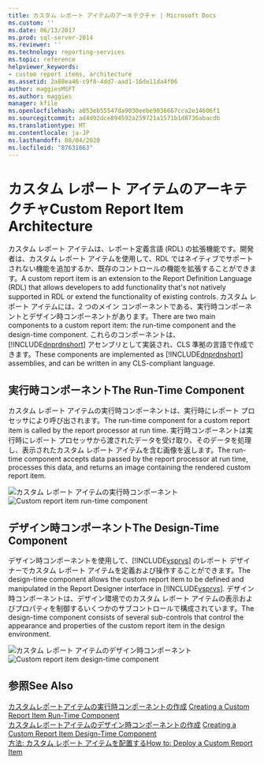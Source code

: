 ```yaml
---
title: カスタム レポート アイテムのアーキテクチャ | Microsoft Docs
ms.custom: ''
ms.date: 06/13/2017
ms.prod: sql-server-2014
ms.reviewer: ''
ms.technology: reporting-services
ms.topic: reference
helpviewer_keywords:
- custom report items, architecture
ms.assetid: 2a88ea46-c9f8-4dd7-aad1-16de11da4f06
author: maggiesMSFT
ms.author: maggies
manager: kfile
ms.openlocfilehash: a053eb55547da9030eebe9036667cca2e14606f1
ms.sourcegitcommit: ad4d92dce894592a259721a1571b1d8736abacdb
ms.translationtype: MT
ms.contentlocale: ja-JP
ms.lasthandoff: 08/04/2020
ms.locfileid: "87631663"
---
```

# <a name="custom-report-item-architecture"></a><span data-ttu-id="46e3e-102">カスタム レポート アイテムのアーキテクチャ</span><span class="sxs-lookup"><span data-stu-id="46e3e-102">Custom Report Item Architecture</span></span>
  <span data-ttu-id="46e3e-103">カスタム レポート アイテムは、レポート定義言語 (RDL) の拡張機能です。開発者は、カスタム レポート アイテムを使用して、RDL ではネイティブでサポートされない機能を追加するか、既存のコントロールの機能を拡張することができます。</span><span class="sxs-lookup"><span data-stu-id="46e3e-103">A custom report item is an extension to the Report Definition Language (RDL) that allows developers to add functionality that's not natively supported in RDL or extend the functionality of existing controls.</span></span> <span data-ttu-id="46e3e-104">カスタム レポート アイテムには、2 つのメイン コンポーネントである、実行時コンポーネントとデザイン時コンポーネントがあります。</span><span class="sxs-lookup"><span data-stu-id="46e3e-104">There are two main components to a custom report item: the run-time component and the design-time component.</span></span> <span data-ttu-id="46e3e-105">これらのコンポーネントは、[!INCLUDE[dnprdnshort](../../includes/dnprdnshort-md.md)] アセンブリとして実装され、CLS 準拠の言語で作成できます。</span><span class="sxs-lookup"><span data-stu-id="46e3e-105">These components are implemented as [!INCLUDE[dnprdnshort](../../includes/dnprdnshort-md.md)] assemblies, and can be written in any CLS-compliant language.</span></span>  
  
## <a name="the-run-time-component"></a><span data-ttu-id="46e3e-106">実行時コンポーネント</span><span class="sxs-lookup"><span data-stu-id="46e3e-106">The Run-Time Component</span></span>  
 <span data-ttu-id="46e3e-107">カスタム レポート アイテムの実行時コンポーネントは、実行時にレポート プロセッサにより呼び出されます。</span><span class="sxs-lookup"><span data-stu-id="46e3e-107">The run-time component for a custom report item is called by the report processor at run time.</span></span> <span data-ttu-id="46e3e-108">実行時コンポーネントは実行時にレポート プロセッサから渡されたデータを受け取り、そのデータを処理し、表示されたカスタム レポート アイテムを含む画像を返します。</span><span class="sxs-lookup"><span data-stu-id="46e3e-108">The run-time component accepts data passed by the report processor at run time, processes this data, and returns an image containing the rendered custom report item.</span></span>  
  
 <span data-ttu-id="46e3e-109">![カスタム レポート アイテムの実行時コンポーネント](../../../2014/reporting-services/media/customreportitemrun-timecomponentarchitecture.gif "カスタム レポート アイテムの実行時コンポーネント")</span><span class="sxs-lookup"><span data-stu-id="46e3e-109">![Custom report item run-time component](../../../2014/reporting-services/media/customreportitemrun-timecomponentarchitecture.gif "Custom report item run-time component")</span></span>  
  
## <a name="the-design-time-component"></a><span data-ttu-id="46e3e-110">デザイン時コンポーネント</span><span class="sxs-lookup"><span data-stu-id="46e3e-110">The Design-Time Component</span></span>  
 <span data-ttu-id="46e3e-111">デザイン時コンポーネントを使用して、[!INCLUDE[vsprvs](../../includes/vsprvs-md.md)] のレポート デザイナーでカスタム レポート アイテムを定義および操作することができます。</span><span class="sxs-lookup"><span data-stu-id="46e3e-111">The design-time component allows the custom report item to be defined and manipulated in the Report Designer interface in [!INCLUDE[vsprvs](../../includes/vsprvs-md.md)].</span></span> <span data-ttu-id="46e3e-112">デザイン時コンポーネントは、デザイン環境でのカスタム レポート アイテムの表示およびプロパティを制御するいくつかのサブコントロールで構成されています。</span><span class="sxs-lookup"><span data-stu-id="46e3e-112">The design-time component consists of several sub-controls that control the appearance and properties of the custom report item in the design environment.</span></span>  
  
 <span data-ttu-id="46e3e-113">![カスタム レポート アイテムのデザイン時コンポーネント](../../../2014/reporting-services/media/customreportitemdesign-timecomponentarchitecture.gif "カスタム レポート アイテムのデザイン時コンポーネント")</span><span class="sxs-lookup"><span data-stu-id="46e3e-113">![Custom report item design-time component](../../../2014/reporting-services/media/customreportitemdesign-timecomponentarchitecture.gif "Custom report item design-time component")</span></span>  
  
## <a name="see-also"></a><span data-ttu-id="46e3e-114">参照</span><span class="sxs-lookup"><span data-stu-id="46e3e-114">See Also</span></span>  
 <span data-ttu-id="46e3e-115">[カスタムレポートアイテムの実行時コンポーネントの作成](../custom-report-items/creating-a-custom-report-item-run-time-component.md) </span><span class="sxs-lookup"><span data-stu-id="46e3e-115">[Creating a Custom Report Item Run-Time Component](../custom-report-items/creating-a-custom-report-item-run-time-component.md) </span></span>  
 <span data-ttu-id="46e3e-116">[カスタムレポートアイテムのデザイン時コンポーネントの作成](../custom-report-items/creating-a-custom-report-item-design-time-component.md) </span><span class="sxs-lookup"><span data-stu-id="46e3e-116">[Creating a Custom Report Item Design-Time Component](../custom-report-items/creating-a-custom-report-item-design-time-component.md) </span></span>  
 [<span data-ttu-id="46e3e-117">方法: カスタム レポート アイテムを配置する</span><span class="sxs-lookup"><span data-stu-id="46e3e-117">How to: Deploy a Custom Report Item</span></span>](../custom-report-items/how-to-deploy-a-custom-report-item.md)  
  
  
